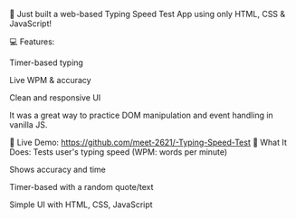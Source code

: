 🚀 Just built a web-based Typing Speed Test App using only HTML, CSS & JavaScript!

💻 Features:

Timer-based typing

Live WPM & accuracy

Clean and responsive UI

It was a great way to practice DOM manipulation and event handling in vanilla JS.

🔗 Live Demo: https://github.com/meet-2621/-Typing-Speed-Test
🚀 What It Does:
Tests user's typing speed (WPM: words per minute)

Shows accuracy and time

Timer-based with a random quote/text

Simple UI with HTML, CSS, JavaScript
